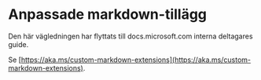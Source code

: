 # <a name="custom-markdown-extensions"></a>Anpassade markdown-tillägg

Den här vägledningen har flyttats till docs.microsoft.com interna deltagares guide.

Se [https://aka.ms/custom-markdown-extensions](https://aka.ms/custom-markdown-extensions).
